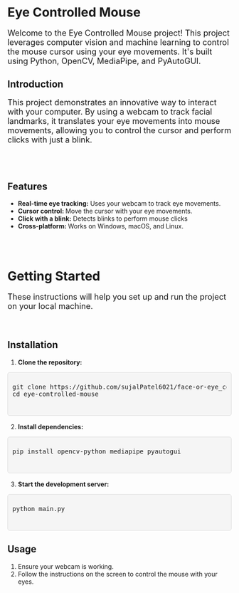 <h1>Eye Controlled Mouse</h1>
<p style="font-size: 18px;">Welcome to the Eye Controlled Mouse project! This project leverages computer vision and machine learning to control the mouse cursor using your eye movements. It's built using Python, OpenCV, MediaPipe, and PyAutoGUI.</p>

<h2>Introduction</h2>
<p style="font-size: 18px;">This project demonstrates an innovative way to interact with your computer. By using a webcam to track facial landmarks, it translates your eye movements into mouse movements, allowing you to control the cursor and perform clicks with just a blink.</p>
<br>
<br>
<h2>Features</h2>
<ul>
      <li><strong>Real-time eye tracking:</strong> Uses your webcam to track eye movements.</li>
      <li><strong>Cursor control: </strong> Move the cursor with your eye movements.</li>
      <li><strong>Click with a blink:</strong> Detects blinks to perform mouse clicks</li>
      <li><strong>Cross-platform: </strong> Works on Windows, macOS, and Linux.</li>
</ul>
<br>
<br>
<h1>Getting Started</h1>
<p style="font-size: 18px;">These instructions will help you set up and run the project on your local machine.</p>
<br>
<h2>Installation</h2>
<p style="font-size: 16px;">
  <ol>
    <li><strong>Clone the repository:</strong></li>
  </ol>
</p>
<div style=" position: relative;
            background-color: #f5f5f5;
            padding: 10px;
            border: 1px solid #ddd;
            border-radius: 5px;
            font-family: Consolas, 'Courier New', monospace;
            font-size: 14px;">
        <pre>
git clone https://github.com/sujalPatel6021/face-or-eye_controlled_mouse.git
cd eye-controlled-mouse
        </pre>
</div>
<p style="font-size: 16px;">
  <ol start="2">
    <li><strong>Install dependencies:</strong></li>
  </ol>
</p>
<div style=" position: relative;
            background-color: #f5f5f5;
            padding: 10px;
            border: 1px solid #ddd;
            border-radius: 5px;
            font-family: Consolas, 'Courier New', monospace;
            font-size: 14px;">
        <pre>
pip install opencv-python mediapipe pyautogui
        </pre>
</div>
<p style="font-size: 16px;">
  <ol start="3">
    <li><strong>Start the development server:</strong></li>
  </ol>
</p>
<div style=" position: relative;
            background-color: #f5f5f5;
            padding: 10px;
            border: 1px solid #ddd;
            border-radius: 5px;
            font-family: Consolas, 'Courier New', monospace;
            font-size: 14px;">
        <pre>
python main.py
        </pre>
</div>
<h2>Usage</h2>
<ol>
  <li>Ensure your webcam is working.</li>
  <li>Follow the instructions on the screen to control the mouse with your eyes.</li>
</ol>
